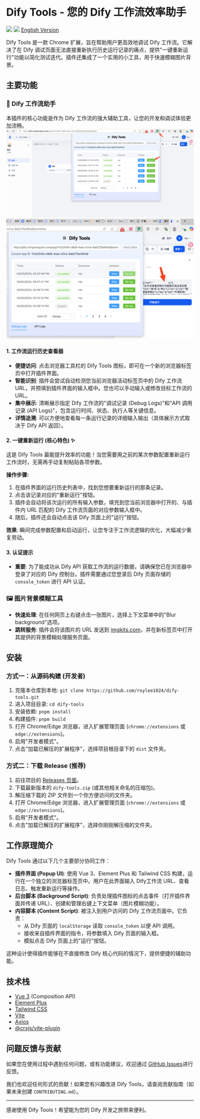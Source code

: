 # Dify Tools - 您的 Dify 工作流效率助手

[![](https://img.shields.io/badge/Chrome%20Web%20Store-%v1.0.0-blue)](https://chrome.google.com/webstore/detail/YOUR_EXTENSION_ID) <!-- 请替换 YOUR_EXTENSION_ID -->
[![](https://img.shields.io/badge/License-MIT-green)](LICENSE) <!-- 假设是 MIT 协议 -->
[English Version](README.md)

Dify Tools 是一款 Chrome 扩展，旨在帮助用户更高效地调试 Dify 工作流。它解决了在 Dify 调试页面无法直接重新执行历史运行记录的痛点，提供"一键重新运行"功能以简化测试迭代。插件还集成了一个实用的小工具，用于快速模糊图片背景。

## 主要功能

### 🚀 Dify 工作流助手

本插件的核心功能是作为 Dify 工作流的强大辅助工具，让您的开发和调试体验更加流畅。
![step-1](docs/images/step-1.png)
![step-2](docs/images/step-2.png)
#### 1. 工作流运行历史查看器
- **便捷访问**: 点击浏览器工具栏的 Dify Tools 图标，即可在一个新的浏览器标签页中打开插件界面。
- **智能识别**: 插件会尝试自动检测您当前浏览器活动标签页中的 Dify 工作流 URL，并预填到插件界面的输入框中。您也可以手动输入或修改目标工作流的 URL。
- **集中展示**: 清晰展示指定 Dify 工作流的"调试记录 (Debug Logs)"和"API 调用记录 (API Logs)"，包含运行时间、状态、执行人等关键信息。
- **详情追溯**: 可以方便地查看每一条运行记录的详细输入输出（具体展示方式取决于 Dify API 返回）。

#### 2. 一键重新运行 (核心特色) ✨
这是 Dify Tools 最能提升效率的功能！当您需要用之前的某次参数配置重新运行工作流时，无需再手动复制粘贴各项参数。

**操作步骤:**
1.  在插件界面的运行历史列表中，找到您想要重新运行的那条记录。
2.  点击该记录对应的"重新运行"按钮。
3.  插件会自动将该次运行的所有输入参数，填充到您当前浏览器中打开的、与插件内 URL 匹配的 Dify 工作流页面的对应参数输入框中。
4.  随后，插件还会自动点击该 Dify 页面上的"运行"按钮。

**效果**: 瞬间完成参数配置和启动运行，让您专注于工作流逻辑的优化，大幅减少重复劳动。

<!-- 建议此处嵌入一个 GIF 动画，演示上述"一键重新运行"的操作流程 -->
<!-- ![Dify Tools Re-run Demo GIF](path/to/your/demo.gif) -->

#### 3. 认证提示
- **重要**: 为了能成功从 Dify API 获取工作流的运行数据，请确保您已在浏览器中登录了对应的 Dify 控制台。插件需要通过您登录后 Dify 页面存储的 `console_token` 进行 API 认证。

### 🖼️ 图片背景模糊工具
- **快速处理**: 在任何网页上右键点击一张图片，选择上下文菜单中的"Blur background"选项。
- **跳转服务**: 插件会将该图片的 URL 发送到 [imgkits.com](https://www.imgkits.com/)，并在新标签页中打开其提供的背景模糊处理服务页面。

## 安装

### 方式一：从源码构建 (开发者)
1.  克隆本仓库到本地: `git clone https://github.com/roylee1024/dify-tools.git` <!-- 请用户替换 roylee1024/dify-tools -->
2.  进入项目目录: `cd dify-tools`
3.  安装依赖: `pnpm install`
4.  构建插件: `pnpm build`
5.  打开 Chrome/Edge 浏览器，进入扩展管理页面 (`chrome://extensions` 或 `edge://extensions`)。
6.  启用"开发者模式"。
7.  点击"加载已解压的扩展程序"，选择项目根目录下的 `dist` 文件夹。

### 方式二：下载 Release (推荐)
1. 前往项目的 [Releases 页面](https://github.com/roylee1024/dify-tools/releases)。 <!-- 请用户替换 roylee1024/dify-tools -->
2. 下载最新版本的 `dify-tools.zip` (或其他相关命名的压缩包)。
3. 解压缩下载的 ZIP 文件到一个你方便访问的文件夹。
4. 打开 Chrome/Edge 浏览器，进入扩展管理页面 (`chrome://extensions` 或 `edge://extensions`)。
5. 启用"开发者模式"。
6. 点击"加载已解压的扩展程序"，选择你刚刚解压缩的文件夹。

## 工作原理简介
Dify Tools 通过以下几个主要部分协同工作：
- **插件界面 (Popup UI)**: 使用 Vue 3、Element Plus 和 Tailwind CSS 构建，运行在一个独立的浏览器标签页中。用户在此界面输入 Dify工作流 URL、查看日志、触发重新运行等操作。
- **后台脚本 (Background Script)**: 负责处理插件图标的点击事件（打开插件界面并传递 URL）、创建和管理右键上下文菜单（图片模糊功能）。
- **内容脚本 (Content Script)**: 被注入到用户访问的 Dify 工作流页面中。它负责：
    - 从 Dify 页面的 `localStorage` 读取 `console_token` 以便 API 调用。
    - 接收来自插件界面的指令，将参数填入 Dify 页面的输入框。
    - 模拟点击 Dify 页面上的"运行"按钮。

这种设计使得插件能够在不直接修改 Dify 核心代码的情况下，提供便捷的辅助功能。

## 技术栈
- [Vue 3](https://vuejs.org/) (Composition API)
- [Element Plus](https://element-plus.org/)
- [Tailwind CSS](https://tailwindcss.com/)
- [Vite](https://vitejs.dev/)
- [Axios](https://axios-http.com/)
- [@crxjs/vite-plugin](https://crxjs.dev/vite-plugin)

## 问题反馈与贡献
如果您在使用过程中遇到任何问题，或有功能建议，欢迎通过 [GitHub Issues](https://github.com/roylee1024/dify-tools/issues)进行反馈。 <!-- 请用户替换 roylee1024/dify-tools -->

我们也欢迎任何形式的贡献！如果您有兴趣改进 Dify Tools，请查阅贡献指南（如果未来创建 `CONTRIBUTING.md`）。

---
感谢使用 Dify Tools！希望能为您的 Dify 开发之旅带来便利。
